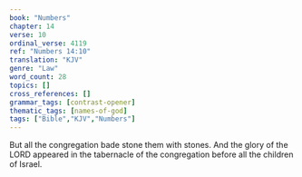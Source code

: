 ```yaml
---
book: "Numbers"
chapter: 14
verse: 10
ordinal_verse: 4119
ref: "Numbers 14:10"
translation: "KJV"
genre: "Law"
word_count: 28
topics: []
cross_references: []
grammar_tags: [contrast-opener]
thematic_tags: [names-of-god]
tags: ["Bible","KJV","Numbers"]
---
```

But all the congregation bade stone them with stones. And the glory of the LORD appeared in the tabernacle of the congregation before all the children of Israel.
